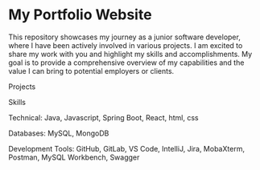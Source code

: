 # My Portfolio Website

This repository showcases my journey as a junior software developer, where I have been actively involved in various projects. I am excited to share my work with you and highlight my skills and accomplishments. My goal is to provide a comprehensive overview of my capabilities and the value I can bring to potential employers or clients.



Projects



Skills


Technical: Java, Javascript, Spring Boot, React, html, css


Databases: MySQL, MongoDB


Development Tools: GitHub, GitLab, VS Code, IntelliJ, Jira, MobaXterm, Postman, MySQL Workbench, Swagger

